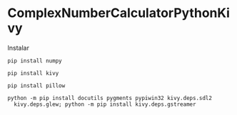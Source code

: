 # ComplexNumberCalculatorPythonKivy

Instalar 

    pip install numpy

    pip install kivy

    pip install pillow

    python -m pip install docutils pygments pypiwin32 kivy.deps.sdl2
      kivy.deps.glew; python -m pip install kivy.deps.gstreamer

